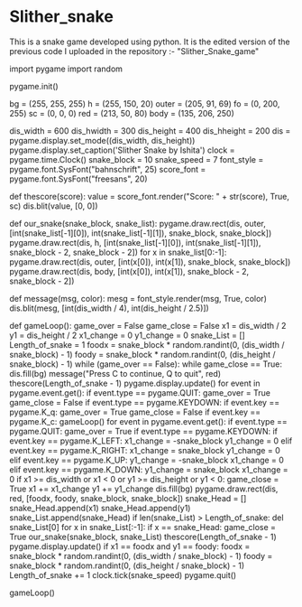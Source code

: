 # Slither_snake
This is a snake game developed using python. It is the edited version of the previous code I uploaded in the repository :- "Slither_Snake_game"

import pygame
import random

pygame.init()

bg = (255, 255, 255)
h = (255, 150, 20)
outer = (205, 91, 69)
fo = (0, 200, 255)
sc = (0, 0, 0)
red = (213, 50, 80)
body = (135, 206, 250)

dis_width = 600
dis_hwidth = 300
dis_height = 400
dis_hheight = 200
dis = pygame.display.set_mode((dis_width, dis_height))
pygame.display.set_caption('Slither Snake by Ishita')
clock = pygame.time.Clock()
snake_block = 10
snake_speed = 7
font_style = pygame.font.SysFont("bahnschrift", 25)
score_font = pygame.font.SysFont("freesans", 20)


def thescore(score):
    value = score_font.render("Score: " + str(score), True, sc)
    dis.blit(value, [0, 0])


def our_snake(snake_block, snake_list):
    pygame.draw.rect(dis, outer, [int(snake_list[-1][0]), int(snake_list[-1][1]), snake_block, snake_block])
    pygame.draw.rect(dis, h, [int(snake_list[-1][0]), int(snake_list[-1][1]), snake_block - 2, snake_block - 2])
    for x in snake_list[0:-1]:
        pygame.draw.rect(dis, outer, [int(x[0]), int(x[1]), snake_block, snake_block])
        pygame.draw.rect(dis, body, [int(x[0]), int(x[1]), snake_block - 2, snake_block - 2])


def message(msg, color):
    mesg = font_style.render(msg, True, color)
    dis.blit(mesg, [int(dis_width / 4), int(dis_height / 2.5)])


def gameLoop():
    game_over = False
    game_close = False
    x1 = dis_width / 2
    y1 = dis_height / 2
    x1_change = 0
    y1_change = 0
    snake_List = []
    Length_of_snake = 1
    foodx = snake_block * random.randint(0, (dis_width / snake_block) - 1)
    foody = snake_block * random.randint(0, (dis_height / snake_block) - 1)
    while (game_over == False):
        while game_close == True:
            dis.fill(bg)
            message("Press C to continue, Q to quit", red)
            thescore(Length_of_snake - 1)
            pygame.display.update()
            for event in pygame.event.get():
                if event.type == pygame.QUIT:
                    game_over = True
                    game_close = False
                if event.type == pygame.KEYDOWN:
                    if event.key == pygame.K_q:
                        game_over = True
                        game_close = False
                    if event.key == pygame.K_c:
                        gameLoop()
        for event in pygame.event.get():
            if event.type == pygame.QUIT:
                game_over = True
            if event.type == pygame.KEYDOWN:
                if event.key == pygame.K_LEFT:
                    x1_change = -snake_block
                    y1_change = 0
                elif event.key == pygame.K_RIGHT:
                    x1_change = snake_block
                    y1_change = 0
                elif event.key == pygame.K_UP:
                    y1_change = -snake_block
                    x1_change = 0
                elif event.key == pygame.K_DOWN:
                    y1_change = snake_block
                    x1_change = 0
        if x1 >= dis_width or x1 < 0 or y1 >= dis_height or y1 < 0:
            game_close = True
        x1 += x1_change
        y1 += y1_change
        dis.fill(bg)
        pygame.draw.rect(dis, red, [foodx, foody, snake_block, snake_block])
        snake_Head = []
        snake_Head.append(x1)
        snake_Head.append(y1)
        snake_List.append(snake_Head)
        if len(snake_List) > Length_of_snake:
            del snake_List[0]
        for x in snake_List[:-1]:
            if x == snake_Head:
                game_close = True
        our_snake(snake_block, snake_List)
        thescore(Length_of_snake - 1)
        pygame.display.update()
        if x1 == foodx and y1 == foody:
            foodx = snake_block * random.randint(0, (dis_width / snake_block) - 1)
            foody = snake_block * random.randint(0, (dis_height / snake_block) - 1)
            Length_of_snake += 1
        clock.tick(snake_speed)
    pygame.quit()


gameLoop()
